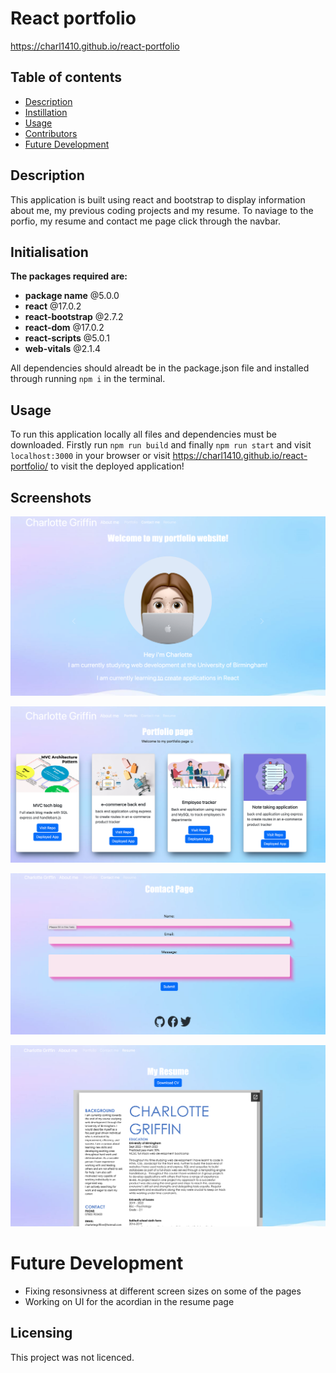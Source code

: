 # React portfolio 

https://charl1410.github.io/react-portfolio

 ## Table of contents

  * [Description](#Description)
  * [Instillation](#Instillation)
  * [Usage](#Usage)
  * [Contributors](#Contributing)
  * [Future Development](#Future-Development)
  

## Description
This application is built using react and bootstrap to display information about me, my previous coding projects and my resume. To naviage to the porfio, my resume and contact me page click through the navbar. 

## Initialisation

**The packages required are:**

 * **package name**  @5.0.0
* **react**  @17.0.2
* **react-bootstrap**  @2.7.2
* **react-dom**  @17.0.2
* **react-scripts**  @5.0.1
* **web-vitals**  @2.1.4


All dependencies should alreadt be in the package.json file and installed through running `npm i` in the terminal.

## Usage
To run this application locally all files and dependencies must be downloaded. Firstly run `npm run build` and finally `npm run start` and visit `localhost:3000` in your browser or visit https://charl1410.github.io/react-portfolio/ to visit the deployed application!

## Screenshots 
![](https://github.com/Charl1410/react-portfolio/blob/cbbb219875dd4dfd7495c193148f03e8b5471d60/website-screenshots/screenshots/Screenshot%202023-02-23%20at%2014.28.16.png)

![](https://github.com/Charl1410/react-portfolio/blob/cbbb219875dd4dfd7495c193148f03e8b5471d60/website-screenshots/screenshots/Screenshot%202023-02-23%20at%2014.28.30.png)

![](https://github.com/Charl1410/react-portfolio/blob/cbbb219875dd4dfd7495c193148f03e8b5471d60/website-screenshots/screenshots/Screenshot%202023-02-23%20at%2016.49.56.png)

![](https://github.com/Charl1410/react-portfolio/blob/cbbb219875dd4dfd7495c193148f03e8b5471d60/website-screenshots/screenshots/Screenshot%202023-02-23%20at%2016.50.07.png)

# Future Development

* Fixing resonsivness at different screen sizes on some of the pages 
* Working on UI for the acordian in the resume page 

## Licensing 
This project was not licenced.